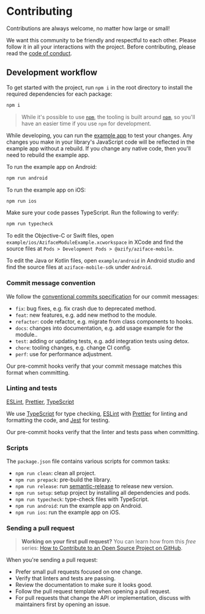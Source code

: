 # Contributing

Contributions are always welcome, no matter how large or small!

We want this community to be friendly and respectful to each other. Please follow it in all your interactions with the project. Before contributing, please read the [code of conduct](./CODE_OF_CONDUCT.md).

## Development workflow

To get started with the project, run `npm i` in the root directory to install the required dependencies for each package:

```sh
npm i
```

> While it's possible to use [`npm`](https://github.com/npm/cli), the tooling is built around [`npm`](https://docs.npmjs.com/), so you'll have an easier time if you use `npm` for development.

While developing, you can run the [example app](/example/) to test your changes. Any changes you make in your library's JavaScript code will be reflected in the example app without a rebuild. If you change any native code, then you'll need to rebuild the example app.

To run the example app on Android:

```sh
npm run android
```

To run the example app on iOS:

```sh
npm run ios
```

Make sure your code passes TypeScript. Run the following to verify:

```sh
npm run typecheck
```

To edit the Objective-C or Swift files, open `example/ios/AzifaceModuleExample.xcworkspace` in XCode and find the source files at `Pods > Development Pods > @azify/aziface-mobile`.

To edit the Java or Kotlin files, open `example/android` in Android studio and find the source files at `aziface-mobile-sdk` under `Android`.

### Commit message convention

We follow the [conventional commits specification](https://www.conventionalcommits.org/en) for our commit messages:

- `fix`: bug fixes, e.g. fix crash due to deprecated method.
- `feat`: new features, e.g. add new method to the module.
- `refactor`: code refactor, e.g. migrate from class components to hooks.
- `docs`: changes into documentation, e.g. add usage example for the module..
- `test`: adding or updating tests, e.g. add integration tests using detox.
- `chore`: tooling changes, e.g. change CI config.
- `perf`: use for performance adjustment.

Our pre-commit hooks verify that your commit message matches this format when committing.

### Linting and tests

[ESLint](https://eslint.org/), [Prettier](https://prettier.io/), [TypeScript](https://www.typescriptlang.org/)

We use [TypeScript](https://www.typescriptlang.org/) for type checking, [ESLint](https://eslint.org/) with [Prettier](https://prettier.io/) for linting and formatting the code, and [Jest](https://jestjs.io/) for testing.

Our pre-commit hooks verify that the linter and tests pass when committing.

### Scripts

The `package.json` file contains various scripts for common tasks:

- `npm run clean`: clean all project.
- `npm run prepack`: pre-build the library.
- `npm run release`: run [semantic-release](https://semantic-release.gitbook.io/semantic-release/) to release new version.
- `npm run setup`: setup project by installing all dependencies and pods.
- `npm run typecheck`: type-check files with TypeScript.
- `npm run android`: run the example app on Android.
- `npm run ios`: run the example app on iOS.

### Sending a pull request

> **Working on your first pull request?** You can learn how from this _free_ series: [How to Contribute to an Open Source Project on GitHub](https://app.egghead.io/playlists/how-to-contribute-to-an-open-source-project-on-github).

When you're sending a pull request:

- Prefer small pull requests focused on one change.
- Verify that linters and tests are passing.
- Review the documentation to make sure it looks good.
- Follow the pull request template when opening a pull request.
- For pull requests that change the API or implementation, discuss with maintainers first by opening an issue.
